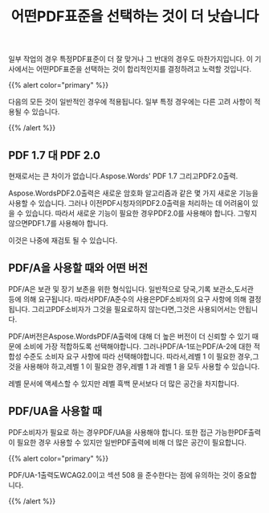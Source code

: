 ﻿---
title: 어떤PDF표준을 선택하는 것이 더 낫습니다
second_title: Aspose.WordsJava
articleTitle: 어떤PDF표준을 선택하는 것이 더 낫습니다
linktitle: 어떤PDF표준을 선택하는 것이 더 낫습니다
description: "Java에서 프로그래밍 작업의 결과를 내보내려면 최상의PDF표준을 선택하십시오. 어떤PDF표준이 더 낫습니까– PDF 1.7, PDF 2.0, PDF/A-1, PDF/A-2, 또는PDF/UA."
type: docs
weight: 27
url: /ko/java/which-pdf-standard-is-better-to-choose/
timestamp: 2024-01-27-14-07-04
---

일부 작업의 경우 특정PDF표준이 더 잘 맞거나 그 반대의 경우도 마찬가지입니다. 이 기사에서는 어떤PDF표준을 선택하는 것이 합리적인지를 결정하려고 노력할 것입니다.

{{% alert color="primary" %}}

다음의 모든 것이 일반적인 경우에 적용됩니다. 일부 특정 경우에는 다른 고려 사항이 적용될 수 있습니다.

{{% /alert %}}

## PDF 1.7 대 PDF 2.0

현재로서는 큰 차이가 없습니다.Aspose.Words' PDF 1.7 그리고PDF2.0출력.

Aspose.WordsPDF2.0출력은 새로운 암호화 알고리즘과 같은 몇 가지 새로운 기능을 사용할 수 있습니다. 그러나 이전PDF시청자의PDF2.0출력을 처리하는 데 어려움이 있을 수 있습니다. 따라서 새로운 기능이 필요한 경우PDF2.0를 사용해야 합니다. 그렇지 않으면PDF1.7를 사용해야 합니다.

이것은 나중에 재검토 될 수 있습니다.

## PDF/A을 사용할 때와 어떤 버전

PDF/A은 보관 및 장기 보존을 위한 형식입니다. 일반적으로 당국,기록 보관소,도서관 등에 의해 요구됩니다. 따라서PDF/A준수의 사용은PDF소비자의 요구 사항에 의해 결정됩니다. 그리고PDF소비자가 그것을 필요로하지 않는다면,그것은 사용되어서는 안됩니다.

PDF/A버전은Aspose.WordsPDF/A출력에 대해 더 높은 버전이 더 신뢰할 수 있기 때문에 소비에 가장 적합하도록 선택해야합니다. 그러나PDF/A-1또는PDF/A-2에 대한 적합성 수준도 소비자 요구 사항에 따라 선택해야합니다. 따라서,레벨 1 이 필요한 경우,그것을 사용해야 하고,레벨 1 이 필요한 경우,레벨 1 과 레벨 1 을 모두 사용할 수 있습니다.

레벨 문서에 액세스할 수 있지만 레벨 흑백 문서보다 더 많은 공간을 차지합니다.

## PDF/UA을 사용할 때

PDF소비자가 필요로 하는 경우PDF/UA을 사용해야 합니다. 또한 접근 가능한PDF출력이 필요한 경우 사용할 수 있지만 일반PDF출력에 비해 더 많은 공간이 필요합니다.

{{% alert color="primary" %}}

PDF/UA-1출력도WCAG2.0이고 섹션 508 을 준수한다는 점에 유의하는 것이 중요합니다.

{{% /alert %}}
